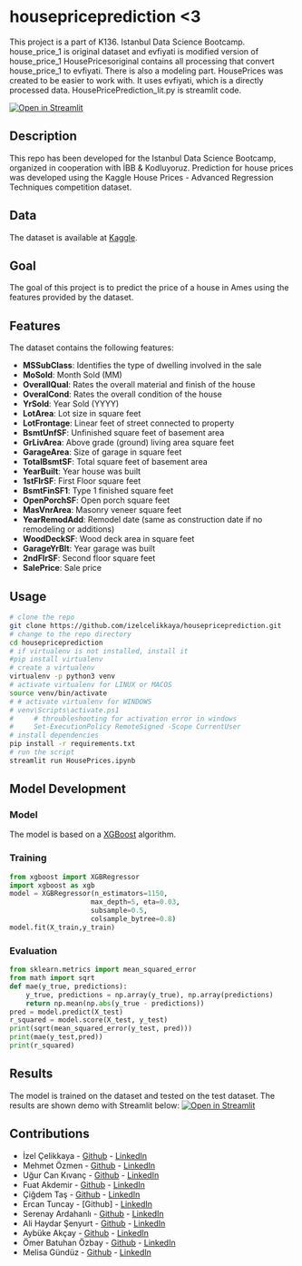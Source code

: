 # housepriceprediction <3
This project is a part of K136. Istanbul Data Science Bootcamp. 
house_price_1 is original dataset and evfiyati is modified version of house_price_1
HousePricesoriginal contains all processing that convert house_price_1 to evfiyati. There is also a modeling part.
HousePrices was created to be easier to work with. It uses evfiyati, which is a directly processed data.
HousePricePrediction_lit.py is streamlit code. 

[![Open in Streamlit](https://static.streamlit.io/badges/streamlit_badge_black_white.svg)](https://share.streamlit.io/izelcelikkaya/housepriceprediction/main/HousePricePrediction_lit.py)
## Description
This repo has been developed for the Istanbul Data Science Bootcamp, organized in cooperation with İBB & Kodluyoruz. Prediction for house prices was developed using the Kaggle House Prices - Advanced Regression Techniques competition dataset.
## Data
The dataset is available at [Kaggle](https://www.kaggle.com/c/house-prices-advanced-regression-techniques).
## Goal
The goal of this project is to predict the price of a house in Ames using the features provided by the dataset.
## Features
The dataset contains the following features:
* **MSSubClass**: Identifies the type of dwelling involved in the sale
* **MoSold**: Month Sold (MM)
* **OverallQual**: Rates the overall material and finish of the house
* **OveralCond**: Rates the overall condition of the house
* **YrSold**: Year Sold (YYYY)
* **LotArea**: Lot size in square feet
* **LotFrontage**: Linear feet of street connected to property
* **BsmtUnfSF**: Unfinished square feet of basement area
* **GrLivArea**: Above grade (ground) living area square feet
* **GarageArea**: Size of garage in square feet
* **TotalBsmtSF**: Total square feet of basement area
* **YearBuilt**: Year house was built
* **1stFlrSF**: First Floor square feet
* **BsmtFinSF1**: Type 1 finished square feet
* **OpenPorchSF**: Open porch square feet
* **MasVnrArea**: Masonry veneer square feet
* **YearRemodAdd**: Remodel date (same as construction date if no remodeling or additions)
* **WoodDeckSF**: Wood deck area in square feet
* **GarageYrBlt**: Year garage was built
* **2ndFlrSF**: Second floor square feet
* **SalePrice**: Sale price
## Usage
```bash
# clone the repo
git clone https://github.com/izelcelikkaya/housepriceprediction.git
# change to the repo directory
cd housepriceprediction
# if virtualenv is not installed, install it
#pip install virtualenv
# create a virtualenv
virtualenv -p python3 venv
# activate virtualenv for LINUX or MACOS
source venv/bin/activate
# # activate virtualenv for WINDOWS
# venv\Scripts\activate.ps1
#     # throubleshooting for activation error in windows
#     Set-ExecutionPolicy RemoteSigned -Scope CurrentUser
# install dependencies
pip install -r requirements.txt
# run the script
streamlit run HousePrices.ipynb
```
## Model Development
### Model
The model is based on a [XGBoost](https://xgboost.readthedocs.io/en/stable/) algorithm.
### Training
```python
from xgboost import XGBRegressor
import xgboost as xgb
model = XGBRegressor(n_estimators=1150, 
                    max_depth=5, eta=0.03, 
                    subsample=0.5, 
                    colsample_bytree=0.8)
model.fit(X_train,y_train)
```
### Evaluation
```python
from sklearn.metrics import mean_squared_error
from math import sqrt
def mae(y_true, predictions):
    y_true, predictions = np.array(y_true), np.array(predictions)
    return np.mean(np.abs(y_true - predictions))
pred = model.predict(X_test)
r_squared = model.score(X_test, y_test)
print(sqrt(mean_squared_error(y_test, pred)))
print(mae(y_test,pred))
print(r_squared)
```
## Results
The model is trained on the dataset and tested on the test dataset. The results are shown demo with Streamlit below:
[![Open in Streamlit](https://static.streamlit.io/badges/streamlit_badge_black_white.svg)](https://share.streamlit.io/izelcelikkaya/housepriceprediction/main/HousePricePrediction_lit.py)
## Contributions
* İzel Çelikkaya - [Github](https://github.com/izelcelikkaya) - [LinkedIn](https://www.linkedin.com/in/izelcelikkaya)
* Mehmet Özmen - [Github](https://github.com/mehmetzmn) - [LinkedIn](https://www.linkedin.com/in/mehmetozmen)
* Uğur Can Kıvanç - [Github](https://github.com/Exedeus21) - [LinkedIn](https://www.linkedin.com/in/ugur-can-kivanc)
* Fuat Akdemir - [Github](https://github.com/FuatAkdemir) - [LinkedIn](https://www.linkedin.com/in/fuatakdemir)
* Çiğdem Taş - [Github](https://github.com/chidemmm) - [LinkedIn](https://www.linkedin.com/in/tashchidem)
* Ercan Tuncay - [Github] - [LinkedIn](https://www.linkedin.com/in/ercantuncay/)
* Serenay Ardahanlı - [Github](https://github.com/Serenayarda) - [LinkedIn](https://www.linkedin.com/in/serenay-ardahanli)
* Ali Haydar Şenyurt - [Github](https://github.com/alisenyurt87) - [LinkedIn](https://www.linkedin.com/in/ali-haydar-senyurt)
* Aybüke Akçay - [Github](https://github.com/akcaybuke) - [LinkedIn](https://www.linkedin.com/in/aybuke-akcay)
* Ömer Batuhan Özbay - [Github](https://github.com/kakan18) - [LinkedIn](https://www.linkedin.com/in/omerbatuhanozbay)
* Melisa Gündüz - [Github](https://github.com/megunduz) - [LinkedIn](https://www.linkedin.com/in/melisagunduz)
